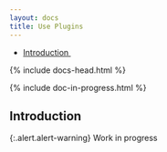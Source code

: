 ```yaml
---
layout: docs
title: Use Plugins
---
```


<div markdown="1" class="d-none d-xl-block col-xl-2 order-last bd-toc">

* [Introduction ](#introduction)

</div>
<div markdown="1" class="col-12 col-md-9 col-xl-8 py-md-3 bd-content">

{% include docs-head.html %} 

{% include doc-in-progress.html %}

## Introduction 

{:.alert.alert-warning}
Work in progress